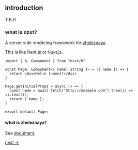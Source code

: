 ## introduction

T.B.D

### what is nzxt?

A server side rendering framework for [zheleznaya](https://naoki-tomita.github.io/zheleznaya/dist/).

This is like Next.js or Nuxt.js.

```tsx
import { h, Component } from "nzxt/h"

const Page: Component<{ name: string }> = ({ name }) => {
  return <div>Hello {name}!</div>
}

Page.getInitialProps = async () => {
  const name = await fetch("http://example.com").then(it => it.text());
  return { name };
}

export default Page;
```

#### what is zheleznaya?

See [document](https://naoki-tomita.github.io/zheleznaya/dist/).

[next ->](./installation)

